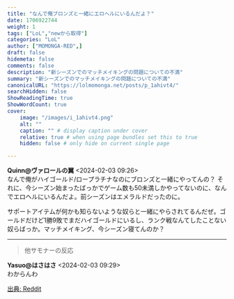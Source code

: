 ```yaml
---
title: "なんで俺ブロンズと一緒にエロヘルにいるんだよ？"
date: 1706922744
weight: 1
tags: ["LoL","newから取得"]
categories: "LoL"
author: ["MOMONGA-RED",]
draft: false
hidemeta: false 
comments: false
description: "新シーズンでのマッチメイキングの問題についての不満"
summary: "新シーズンでのマッチメイキングの問題についての不満"
canonicalURL: "https://lolmomonga.net/posts/p_1ahivt4/"
searchHidden: false
ShowReadingTime: true
ShowWordCount: true
cover:
    image: "/images/i_1ahivt4.png"
    alt: ""
    caption: "" # display caption under cover
    relative: true # when using page bundles set this to true
    hidden: false # only hide on current single page

---
```

**Quinn@ヴァロールの翼** <2024-02-03 09:26>  
なんで俺がハイゴールド/ロープラチナなのにブロンズと一緒にやってんの？ それに、今シーズン始まったばっかでゲーム数も50未満しかやってないのに、なんでエロヘルにいるんだよ。前シーズンはエメラルドだったのに。

サポートアイテムが何かも知らないような奴らと一緒にやらされてるんだぜ。ゴールドだけど1勝9敗でまだハイゴールドにいるし、ランク戦なんてしたことない奴らばっか。マッチメイキング、今シーズン寝てんのか？  

---

> 他サモナーの反応  

**Yasuo@はさはさ** <2024-02-03 09:29>  
わからんわ




[出典: Reddit](https://www.reddit.com//r/leagueoflegends/comments/1ahivt4/why_am_i_in_elo_hell_playing_with_bronze/)
